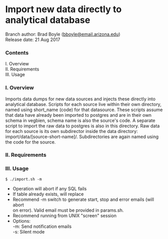 # Import new data directly to analytical database

Branch author: Brad Boyle (bboyle@email.arizona.edu)  
Release date: 21 Aug 2017

### Contents

I. Overview  
II. Requirements  
III. Usage  

### I. Overview

Imports data dumps for new data sources and injects these directly into analytical database. Scripts for each source live within their own directory, named using short_name (code) for that datasource. These scripts assume that data have already been imported to postgres and are in their own schema in vegbien, schema name is also the source's code. A separate script to import the raw data to postgres is also in this directory. Raw data for each source is its own subdirector inside the data directory: import/data/[source-short-name]/.  Subdirectories are again named using the code for the source. 

### II. Requirements


### III. Usage

```
$ ./import.sh -m

```

  * Operation will abort if any SQL fails
  * If table already exists, will replace
  * Recommend -m switch to generate start, stop and error emails (will abort  
    on error). Valid email must be provided in params.sh.
  * Recommend running from UNIX "screen" session
  * Options:  
  	-m: Send notification emails  
  	-s: Silent mode  
  	
